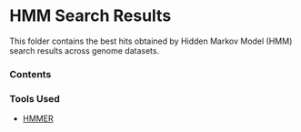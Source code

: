# HMM Search Results

This folder contains the best hits obtained by Hidden Markov Model (HMM) search results across genome datasets. 

### Contents


### Tools Used

- [HMMER](http://hmmer.org/)


